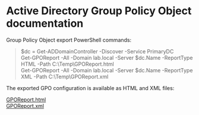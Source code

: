 # Active Directory Group Policy Object documentation

Group Policy Object export PowerShell commands:

> $dc = Get-ADDomainController -Discover -Service PrimaryDC <br />
> Get-GPOReport -All -Domain lab.local -Server $dc.Name -ReportType HTML -Path C:\Temp\GPOReport.html <br />
> Get-GPOReport -All -Domain lab.local -Server $dc.Name -ReportType XML -Path C:\Temp\GPOReport.xml

The exported GPO configuration is available as HTML and XML files:

[GPOReport.html](GPOReport.html) <br />
[GPOReport.xml](GPOReport.xml)

